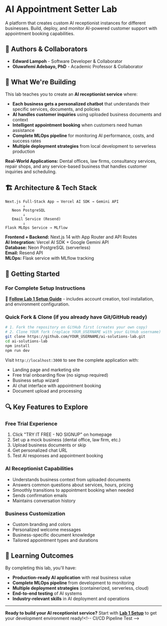 # AI Appointment Setter Lab

A platform that creates custom AI receptionist instances for different businesses. Build, deploy, and monitor AI-powered customer support with appointment booking capabilities.

## 👥 Authors & Collaborators
- **Edward Lampoh** - Software Developer & Collaborator
- **Oluwafemi Adebayo, PhD** - Academic Professor & Collaborator

## 🎯 What We're Building

This lab teaches you to create an **AI receptionist service** where:
- **Each business gets a personalized chatbot** that understands their specific services, documents, and policies
- **AI handles customer inquiries** using uploaded business documents and context
- **Intelligent appointment booking** when customers need human assistance
- **Complete MLOps pipeline** for monitoring AI performance, costs, and success rates
- **Multiple deployment strategies** from local development to serverless production

**Real-World Applications:** Dental offices, law firms, consultancy services, repair shops, and any service-based business that handles customer inquiries and scheduling.

## 🏗️ Architecture & Tech Stack

```
Next.js Full-Stack App → Vercel AI SDK → Gemini API
        ↓
   Neon PostgreSQL
        ↓
   Email Service (Resend)
        ↓
Flask MLOps Service → MLflow
```

**Frontend + Backend:** Next.js 14 with App Router and API Routes  
**AI Integration:** Vercel AI SDK + Google Gemini API  
**Database:** Neon PostgreSQL (serverless)  
**Email:** Resend API  
**MLOps:** Flask service with MLflow tracking  

## 🚀 Getting Started

### For Complete Setup Instructions
📖 **[Follow Lab 1 Setup Guide](COURSE-NOTES/lab-1.md)** - includes account creation, tool installation, and environment configuration.

### Quick Fork & Clone (if you already have Git/GitHub ready)
```bash
# 1. Fork the repository on GitHub first (creates your own copy)
# 2. Clone YOUR fork (replace YOUR_USERNAME with your GitHub username)
git clone https://github.com/YOUR_USERNAME/ai-solutions-lab.git
cd ai-solutions-lab
npm install
npm run dev
```

Visit `http://localhost:3000` to see the complete application with:
- Landing page and marketing site
- Free trial onboarding flow (no signup required)
- Business setup wizard
- AI chat interface with appointment booking
- Document upload and processing

## 🔍 Key Features to Explore

### **Free Trial Experience**
1. Click "TRY IT FREE - NO SIGNUP" on homepage
2. Set up a mock business (dental office, law firm, etc.)
3. Upload business documents or skip
4. Get personalized chat URL
5. Test AI responses and appointment booking

### **AI Receptionist Capabilities**
- Understands business context from uploaded documents
- Answers common questions about services, hours, pricing
- Smoothly transitions to appointment booking when needed
- Sends confirmation emails
- Maintains conversation history

### **Business Customization**
- Custom branding and colors
- Personalized welcome messages  
- Business-specific document knowledge
- Tailored appointment types and durations

## 🎯 Learning Outcomes

By completing this lab, you'll have:
- **Production-ready AI application** with real business value
- **Complete MLOps pipeline** from development to monitoring
- **Multiple deployment strategies** (containerized, serverless, cloud)
- **End-to-end testing** of AI systems
- **Industry-relevant skills** in AI deployment and operations

---

**Ready to build your AI receptionist service?** Start with **[Lab 1 Setup](COURSE-NOTES/lab-1.md)** to get your development environment ready!< ! - -   C I / C D   P i p e l i n e   T e s t   - - >  
 